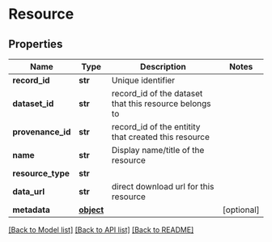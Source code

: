 # Resource

## Properties
Name | Type | Description | Notes
------------ | ------------- | ------------- | -------------
**record_id** | **str** | Unique identifier | 
**dataset_id** | **str** | record_id of the dataset that this resource belongs to | 
**provenance_id** | **str** | record_id of the entitity that created this resource | 
**name** | **str** | Display name/title of the resource | 
**resource_type** | **str** |  | 
**data_url** | **str** | direct download url for this resource | 
**metadata** | [**object**](.md) |  | [optional] 

[[Back to Model list]](../README.md#documentation-for-models) [[Back to API list]](../README.md#documentation-for-api-endpoints) [[Back to README]](../README.md)


